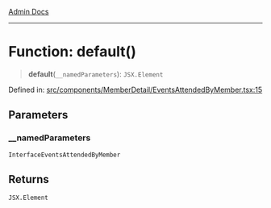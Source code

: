 [Admin Docs](/)

***

# Function: default()

> **default**(`__namedParameters`): `JSX.Element`

Defined in: [src/components/MemberDetail/EventsAttendedByMember.tsx:15](https://github.com/PalisadoesFoundation/talawa-admin/blob/main/src/components/MemberDetail/EventsAttendedByMember.tsx#L15)

## Parameters

### \_\_namedParameters

`InterfaceEventsAttendedByMember`

## Returns

`JSX.Element`
